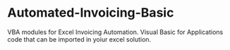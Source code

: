 # Automated-Invoicing-Basic
VBA modules for Excel Invoicing Automation. Visual Basic for Applications code that can be imported in yoiur excel solution.
